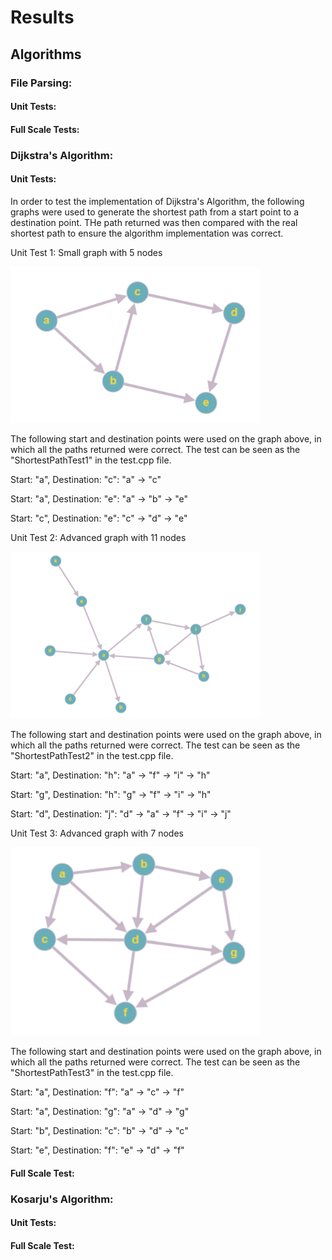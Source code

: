 # Results



## Algorithms

### File Parsing:

#### Unit Tests:

#### Full Scale Tests:




### Dijkstra's Algorithm:
#### Unit Tests:

In order to test the implementation of Dijkstra's Algorithm, the following graphs were used to generate the shortest path from a start point to a destination point. THe path returned was then compared with the real shortest path to ensure the algorithm implementation was correct. 


Unit Test 1: Small graph with 5 nodes

<img src="https://github.com/gautamdayal/wikiracing-CS225/blob/main/tests/graphs/demofile.png" alt="demofile" width="400"/>

The following start and destination points were used on the graph above, in which all the paths returned were correct. The test can be seen as the "ShortestPathTest1" in the test.cpp file. 

Start: "a", Destination: "c": "a" -> "c"

Start: "a", Destination: "e": "a" -> "b" -> "e"

Start: "c", Destination: "e": "c" -> "d" -> "e"


Unit Test 2: Advanced graph with 11 nodes

<img src="https://github.com/gautamdayal/wikiracing-CS225/blob/main/tests/graphs/demofile_2.png" alt="demofile2" width="400"/>

The following start and destination points were used on the graph above, in which all the paths returned were correct. The test can be seen as the "ShortestPathTest2" in the test.cpp file. 

Start: "a", Destination: "h": "a" -> "f" -> "i" -> "h"

Start: "g", Destination: "h": "g" -> "f" -> "i" -> "h"

Start: "d", Destination: "j": "d" -> "a" -> "f" -> "i" -> "j"

Unit Test 3: Advanced graph with 7 nodes

<img src="https://github.com/gautamdayal/wikiracing-CS225/blob/main/tests/graphs/demofile_3.png" alt="demofile3" width="400"/>

The following start and destination points were used on the graph above, in which all the paths returned were correct. The test can be seen as the "ShortestPathTest3" in the test.cpp file. 

Start: "a", Destination: "f": "a" -> "c" -> "f"

Start: "a", Destination: "g": "a" -> "d" -> "g"

Start: "b", Destination: "c": "b" -> "d" -> "c"

Start: "e", Destination: "f": "e" -> "d" -> "f"


#### Full Scale Test:


### Kosarju's Algorithm:
#### Unit Tests:

#### Full Scale Test:


